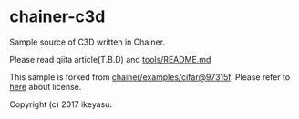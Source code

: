 # chainer-c3d

Sample source of C3D written in Chainer.

Please read qiita article(T.B.D) and [tools/README.md](tools/README.md)

This sample is forked from [chainer/examples/cifar@97315f](https://github.com/chainer/chainer/tree/97315ffff04622a12d49b028c0fba21535e51532/examples/cifar).
Please refer to [here](https://github.com/chainer/chainer/blob/97315ffff04622a12d49b028c0fba21535e51532/LICENSE) about license.

Copyright (c) 2017 ikeyasu.
